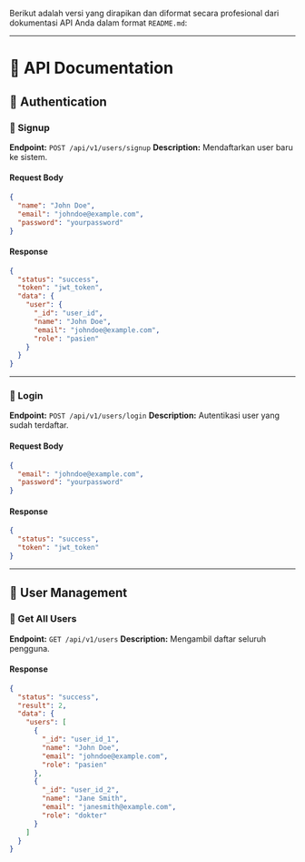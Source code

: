 Berikut adalah versi yang dirapikan dan diformat secara profesional dari dokumentasi API Anda dalam format `README.md`:

---

# 📘 API Documentation

## 🔐 Authentication

### 🔸 Signup

**Endpoint:** `POST /api/v1/users/signup`
**Description:** Mendaftarkan user baru ke sistem.

#### Request Body

```json
{
  "name": "John Doe",
  "email": "johndoe@example.com",
  "password": "yourpassword"
}
```

#### Response

```json
{
  "status": "success",
  "token": "jwt_token",
  "data": {
    "user": {
      "_id": "user_id",
      "name": "John Doe",
      "email": "johndoe@example.com",
      "role": "pasien"
    }
  }
}
```

---

### 🔸 Login

**Endpoint:** `POST /api/v1/users/login`
**Description:** Autentikasi user yang sudah terdaftar.

#### Request Body

```json
{
  "email": "johndoe@example.com",
  "password": "yourpassword"
}
```

#### Response

```json
{
  "status": "success",
  "token": "jwt_token"
}
```

---

## 👥 User Management

### 🔸 Get All Users

**Endpoint:** `GET /api/v1/users`
**Description:** Mengambil daftar seluruh pengguna.

#### Response

```json
{
  "status": "success",
  "result": 2,
  "data": {
    "users": [
      {
        "_id": "user_id_1",
        "name": "John Doe",
        "email": "johndoe@example.com",
        "role": "pasien"
      },
      {
        "_id": "user_id_2",
        "name": "Jane Smith",
        "email": "janesmith@example.com",
        "role": "dokter"
      }
    ]
  }
}